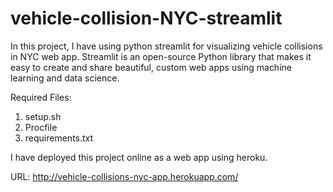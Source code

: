 # vehicle-collision-NYC-streamlit

In this project, I have using python streamlit for visualizing vehicle collisions in NYC web app. Streamlit is an open-source Python library that makes it easy to create and share beautiful, custom web apps using machine learning and data science. 

Required Files:
1. setup.sh
2. Procfile
3. requirements.txt

I have deployed this project online as a web app using heroku.

URL: http://vehicle-collisions-nyc-app.herokuapp.com/
